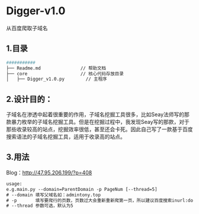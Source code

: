 # Digger-v1.0
从百度爬取子域名

## 1.目录

```bash
###########
├── Readme.md               // 帮助文档 
├── core                    // 核心代码存放目录
│   ├── Digger_v1.0.py        // 主程序
```

## 2.设计目的：

子域名在渗透中起着很重要的作用，子域名挖掘工具很多，比如Seay法师写的那款暴力枚举的子域名挖掘工具。但是在挖掘过程中，我发现Seay写的那款，对于那些收录较高的站点，挖掘效率很低，甚至还会卡死。因此自己写了一款基于百度搜索语法的子域名挖掘工具，适用于收录高的站点。

## 3.用法

Blog：http://47.95.206.199/?p=408

```html
usage:
e.g.main.py --domain=ParentDomain -p PageNum [--thread=5]
# --domain 填写父域名如：admintony.top
# -p       填写要爬行的页数，页数过大会重新重新爬第一页，所以建议百度搜索inurl:domain后再填写页数
# --thread 参数可选，默认为5
```
